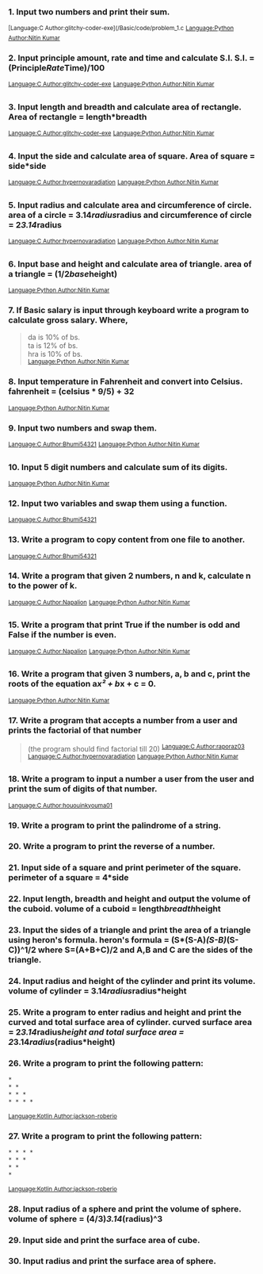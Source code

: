 ### 1.	Input two numbers and print their sum.
<sup>	[Language:C 	Author:glitchy-coder-exe](/Basic/code/problem_1.c</sup>
<sup>	[Language:Python 	Author:Nitin Kumar](/Basic/code/problem_1.py)</sup>

### 2.	Input principle amount, rate and time and calculate S.I. S.I. = (Principle*Rate*Time)/100
<sup>	[Language:C 	Author:glitchy-coder-exe](/Basic/code/problem_2.c)</sup>
<sup>	[Language:Python 	Author:Nitin Kumar](/Basic/code/problem_2.py)</sup>

### 3.	Input length and breadth and calculate area of rectangle. Area of rectangle = length*breadth
<sup>	[Language:C 	Author:glitchy-coder-exe](/Basic/code/problem_3.c)</sup>
<sup>	[Language:Python 	Author:Nitin Kumar](/Basic/code/problem_3.py)</sup>

### 4.	Input the side and calculate area of square. Area of square = side*side
<sup>	[Language:C 	Author:hypernovaradiation](/Basic/code/problem_4.c)</sup>
<sup>	[Language:Python 	Author:Nitin Kumar](/Basic/code/problem_4.py)</sup>

### 5.	Input radius and calculate area and circumference of circle. area of a circle = 3.14*radius*radius and circumference of circle = 2*3.14*radius
<sup>	[Language:C	Author:hypernovaradiation](/Basic/code/problem_5.c)</sup>
<sup>	[Language:Python 	Author:Nitin Kumar](/Basic/code/problem_5.py)</sup>

### 6.	Input base and height and calculate area of triangle. area of a triangle = (1/2*base*height)
<sup>	[Language:Python 	Author:Nitin Kumar](/Basic/code/problem_6.py)</sup>


### 7.	If Basic salary is input through keyboard write a program to calculate gross salary. Where,
  > da is 10% of bs. <br>
  > ta is 12% of bs. <br>
  > hra is 10% of bs. <br>
<sup>	[Language:Python 	Author:Nitin Kumar](/Basic/code/problem_7.py)</sup>


### 8.	Input temperature in Fahrenheit and convert into Celsius. fahrenheit = (celsius * 9/5) + 32
<sup>	[Language:Python 	Author:Nitin Kumar](/Basic/code/problem_8.py)</sup>


### 9.	Input two numbers and swap them.
<sup>	[Language:C	Author:Bhumi54321](/Basic/code/problem_.c)</sup>
<sup>	[Language:Python 	Author:Nitin Kumar](/Basic/code/problem_9.py)</sup>


### 10.	Input 5 digit numbers and calculate sum of its digits.
<sup>	[Language:Python 	Author:Nitin Kumar](/Basic/code/problem_10.py)</sup>

	
### 12. Input two variables and swap them using a function.
<sup>	[Language:C	Author:Bhumi54321](/Basic/code/problem_12.c)</sup>

### 13. Write a program to copy content from one file to another.
<sup>	[Language:C	Author:Bhumi54321](/Basic/code/problem_13.c)</sup>

### 14. Write a program that given 2 numbers, n and k, calculate n to the power of k.
<sup>	[Language:C	Author:Napalion](/Basic/code/problem_14.c)</sup>
<sup>	[Language:Python 	Author:Nitin Kumar](/Basic/code/problem_14.py)</sup>

### 15. Write a program that print True if the number is odd and False if the number is even.
<sup>	[Language:C	Author:Napalion](/Basic/code/problem_15.c)</sup>
<sup>	[Language:Python 	Author:Nitin Kumar](/Basic/code/problem_15.py)</sup>

### 16. Write a program that given 3 numbers, a, b and c, print the roots of the equation a*x² + b*x + c = 0.
<sup>	[Language:Python 	Author:Nitin Kumar](/Basic/code/problem_16.py)</sup>

### 17. Write a program that accepts a number from a user and prints the factorial of that number
> (the program should find factorial till 20)
<sup>	[Language:C	Author:raporaz03](/Basic/code/problem_17.c)</sup>
<sup>	[Language:C	Author:hypernovaradiation](/Basic/code/problem_17.c)</sup>
<sup>	[Language:Python 	Author:Nitin Kumar](/Basic/code/problem_17.py)</sup>

### 18. Write a program to input a number a user from the user and print the sum of digits of that number.
<sup>	[Language:C	Author:hououinkyouma01](/Basic/code/problem_18.c)</sup>

### 19. Write a program to print the palindrome of a string.

### 20. Write a program to print the reverse of a number.

### 21. Input side of a square and print perimeter of the square. perimeter of a square = 4*side

### 22. Input length, breadth and height and output the volume of the cuboid. volume of a cuboid = length*breadth*height

### 23. Input the sides of a triangle and print the area of a triangle using heron's formula. heron's formula = (S*(S-A)*(S-B)*(S-C))^1/2 where S=(A+B+C)/2 and A,B and C are the sides of the triangle.

### 24. Input radius and height of the cylinder and print its volume. volume of cylinder = 3.14*radius*radius*height

### 25. Write a program to enter radius and height and print the curved and total surface area of cylinder. curved surface area = 2*3.14*radius*height and total surface area = 2*3.14*radius*(radius*height)

### 26. Write a program to print the following pattern:
```html
*
* *
* * *
* * * *
```
<sup> [Language:Kotlin Author:jackson-roberio](/Basic/code/problem_26.kt) </sup>

### 27. Write a program to print the following pattern:
```html
* * * *
* * *
* * 
* 
```
<sup> [Language:Kotlin Author:jackson-roberio](/Basic/code/problem_27.kt) </sup>

### 28. Input radius of a sphere and print the volume of sphere. volume of sphere = (4/3)*3.14*(radius)^3

### 29. Input side and print the surface area of cube.

### 30. Input radius and print the surface area of sphere.

